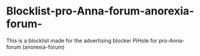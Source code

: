 # Blocklist-pro-Anna-forum-anorexia-forum-
This is a blocklist made for the advertising blocker PiHole for pro-Anna-forum (anorexia-forum)
